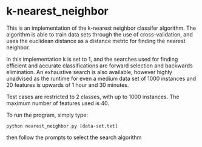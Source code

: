 k-nearest_neighbor
==================

This is an implementation of the k-nearest neighbor classifer algorithm.
The algorithm is able to train data sets through the use of cross-validation,
and uses the euclidean distance as a distance metric for finding the nearest
neighbor.

In this implementation k is set to 1, and the searches used for finding 
efficient and accurate classifications are forward selection and
backwards elimination. An exhaustive search is also available, however
highly unadvised as the runtime for even a medium data set of 
1000 instances and 20 features is upwards of 1 hour and 30 minutes.

Test cases are restricted to 2 classes, with up to 1000 instances. The 
maximum number of features used is 40.

To run the program, simply type:

    python nearest_neighbor.py [data-set.txt]

then follow the prompts to select the search algorithm
